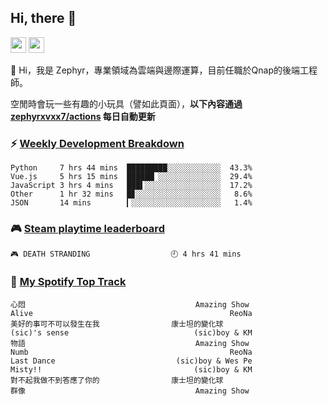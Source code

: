 <!--
**zephyrxvxx7/zephyrxvxx7** is a ✨ _special_ ✨ repository because its `README.md` (this file) appears on your GitHub profile.

Here are some ideas to get you started:

- 🔭 I’m currently working on ...
- 🌱 I’m currently learning ...
- 👯 I’m looking to collaborate on ...
- 🤔 I’m looking for help with ...
- 💬 Ask me about ...
- 📫 How to reach me: ...
- 😄 Pronouns: ...
- ⚡ Fun fact: ...
-->

## Hi, there 👋

<a href="https://www.instagram.com/zephyrxvxx7/"><img src="https://img.shields.io/badge/instagram-3f729b?&style=for-the-badge&logo=instagram&logoColor=white" height=25></a>
<a href="https://zephyrxvxx7.me/"><img src="https://img.shields.io/badge/blog-gray?&style=for-the-badge&logo=hexo&logoColor=white" height=25></a>

👋 Hi，我是 Zephyr，專業領域為雲端與邊際運算，目前任職於Qnap的後端工程師。

空閒時會玩一些有趣的小玩具（譬如此頁面），**以下內容通過 [zephyrxvxx7/actions](https://github.com/zephyrxvxx7/zephyrxvxx7/actions) 每日自動更新**

### ⚡ [Weekly Development Breakdown](https://gist.github.com/zephyrxvxx7/ee1787313f0772b51494d051b5edde7f)

<!-- code_time start -->

```text
Python     7 hrs 44 mins  █████████░░░░░░░░░░░░  43.3%
Vue.js     5 hrs 15 mins  ██████▏░░░░░░░░░░░░░░  29.4%
JavaScript 3 hrs 4 mins   ███▌░░░░░░░░░░░░░░░░░  17.2%
Other      1 hr 32 mins   █▊░░░░░░░░░░░░░░░░░░░   8.6%
JSON       14 mins        ▎░░░░░░░░░░░░░░░░░░░░   1.4%
```

<!-- code_time end -->

### 🎮 [Steam playtime leaderboard](https://gist.github.com/zephyrxvxx7/f77b8978877f959b69d84723c43a4a64)

<!-- steam_time start -->

```text
🎮 DEATH STRANDING                  🕘 4 hrs 41 mins
```

<!-- steam_time end -->

### 🎵 [My Spotify Top Track](https://gist.github.com/zephyrxvxx7/fe159fde5ec9ebea27e03dd63a71e78f)

<!-- spotify_track start -->

```text
心悶                                      Amazing Show
Alive                                            ReoNa
美好的事可不可以發生在我                康士坦的變化球
(sic)'s sense                            (sic)boy & KM
物語                                      Amazing Show
Numb                                             ReoNa
Last Dance                           (sic)boy & Wes Pe
Misty!!                                  (sic)boy & KM
對不起我做不到答應了你的                康士坦的變化球
群像                                      Amazing Show
```

<!-- spotify_track end -->
